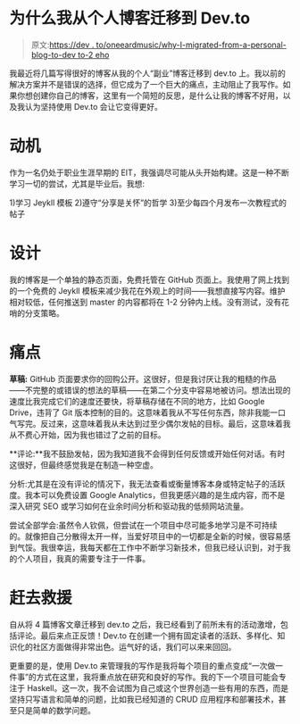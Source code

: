 # 为什么我从个人博客迁移到 Dev.to

> 原文:[https://dev . to/oneeardmusic/why-I-migrated-from-a-personal-blog-to-dev to-2 eho](https://dev.to/oneearedmusic/why-i-migrated-from-a-personal-blog-to-devto-2eho)

我最近将几篇写得很好的博客从我的个人“副业”博客迁移到 dev.to 上。我以前的解决方案并不是错误的选择，但它成为了一个巨大的痛点，主动阻止了我写作。如果你想创建你自己的博客，这里有一个简短的反思，是什么让我的博客不好用，以及我认为坚持使用 Dev.to 会让它变得更好。

# [](#motivations)动机

作为一名仍处于职业生涯早期的 EIT，我强调尽可能从头开始构建。这是一种不断学习一切的尝试，尤其是毕业后。我想:

1)学习 Jeykll 模板
2)遵守“分享是关怀”的哲学
3)至少每四个月发布一次教程式的帖子

# [](#design)设计

我的博客是一个单独的静态页面，免费托管在 GitHub 页面上。我使用了网上找到的一个免费的 Jeykll 模板来减少我花在外观上的时间——我想直接写内容。维护相对较低，任何推送到 master 的内容都将在 1-2 分钟内上线。没有测试，没有花哨的分支策略。

# [](#the-pain-points)痛点

**草稿:** GitHub 页面要求你的回购公开。这很好，但是我讨厌让我的粗糙的作品——不完整的或错误的想法的草稿——在第二个分支中容易地被访问。想法出现的速度比我完成它们的速度还要快，将草稿存储在不同的地方，比如 Google Drive，违背了 Git 版本控制的目的。这意味着我从不写任何东西，除非我能一口气写完。反过来，这意味着我从未达到过至少偶尔发帖的目标。最后，这意味着我从不费心开始，因为我也错过了之前的目标。

**评论:**我不鼓励发帖，因为我知道我不会得到任何反馈或开始任何对话。有时这很好，但最终感觉我是在制造一种空虚。

分析:尤其是在没有评论的情况下，我无法查看或衡量博客本身或特定帖子的活跃度。我本可以免费设置 Google Analytics，但我更感兴趣的是生成内容，而不是深入研究 SEO 或学习如何在业余时间分析和驱动我的低频网站流量。

尝试全部学会:虽然令人钦佩，但尝试在一个项目中尽可能多地学习是不可持续的。就像把自己分散得太开一样，当爱好项目中的一切都是全新的时候，很容易感到气馁。我很幸运，我每天都在工作中不断学习新技术，但我已经认识到，对于我的个人项目，我真的需要专注于一件事。

# [](#devto-to-the-rescue)赶去救援

自从将 4 篇博客文章迁移到 dev.to 之后，我已经看到了前所未有的活动激增，包括评论。最后来点正反馈！Dev.to 在创建一个拥有固定读者的活跃、多样化、知识化的社区方面做得非常出色。运气好的话，我们可以来来回回。

更重要的是，使用 Dev.to 来管理我的写作是我将每个项目的重点变成“一次做一件事”的方式在这里，我将重点放在研究和良好的写作。我的下一个项目可能会专注于 Haskell。这一次，我不会试图为自己或这个世界创造一些有用的东西，而是坚持只写语言和简单的问题，比如我已经知道的 CRUD 应用程序和部署技术，甚至只是简单的数学问题。